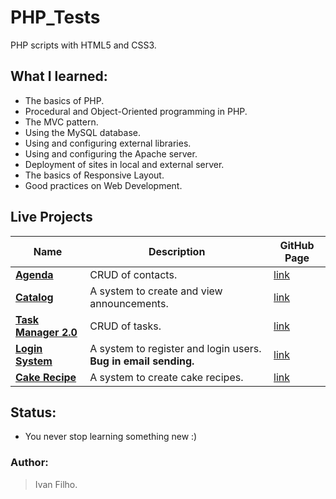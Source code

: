 # PHP_Tests
PHP scripts with HTML5 and CSS3.

<!-- ## Motivation: -->
<!-- * One day I wake up and decided to learn PHP. I thought that by doing this I could review HTML and CSS along the way. -->

## What I learned:
* The basics of PHP.
* Procedural and Object-Oriented programming in PHP.
* The MVC pattern.
* Using the MySQL database.
* Using and configuring external libraries.
* Using and configuring the Apache server.
* Deployment of sites in local and external server.
* The basics of Responsive Layout.
* Good practices on Web Development.

## Live Projects

<table>
  <tr>
    <th>Name</th>
    <th>Description</th>
    <th>GitHub Page</th>
  </tr>
  <tbody>
    <tr>
      <td><b><a href="http://ivanfilho21.000webhostapp.com/agenda/index.php">Agenda</a></b></td>
      <td>CRUD of contacts.</td>
      <td><a href="https://github.com/ivanfilho21/PHP_Tests/tree/master/object-oriented/agenda">link</a></td>
    </tr>
    <tr>
      <td><b><a href="https://ivanfilho21.000webhostapp.com/mvc/catalog-mvc/">Catalog</a></b></td>
      <td>A system to create and view announcements.</td>
      <td><a href="https://github.com/ivanfilho21/PHP_Tests/tree/master/mvc/catalog-mvc">link</a></td>
    </tr>
    <tr>
      <td><b><a href="https://ivanfilho21.000webhostapp.com/index.php">Task Manager 2.0</a></b></td>
      <td>CRUD of tasks.</td>
      <td><a href="https://github.com/ivanfilho21/PHP_Tests/tree/master/object-oriented/tasks_oo_2-0">link</a></td>
    </tr>
    <tr>
      <td><b><a href="https://ivanfilho21.000webhostapp.com/auth/index.php">Login System</a></b></td>
      <td>A system to register and login users. <b>Bug in email sending.</b></td>
      <td><a href="https://github.com/ivanfilho21/PHP_Tests/tree/master/object-oriented/login-system">link</a></td>
    </tr>
    <tr>
      <td><b><a href="http://ivanfilho21.epizy.com/oo/taskman/">Cake Recipe</a></b></td>
      <td>A system to create cake recipes.</td>
      <td><a href="https://github.com/ivanfilho21/PHP_Tests/tree/master/object-oriented/cake_recipe">link</a></td>
    </tr>
  </tbody>
</table>

## Status:
* You never stop learning something new :)

### Author:
> Ivan Filho.
